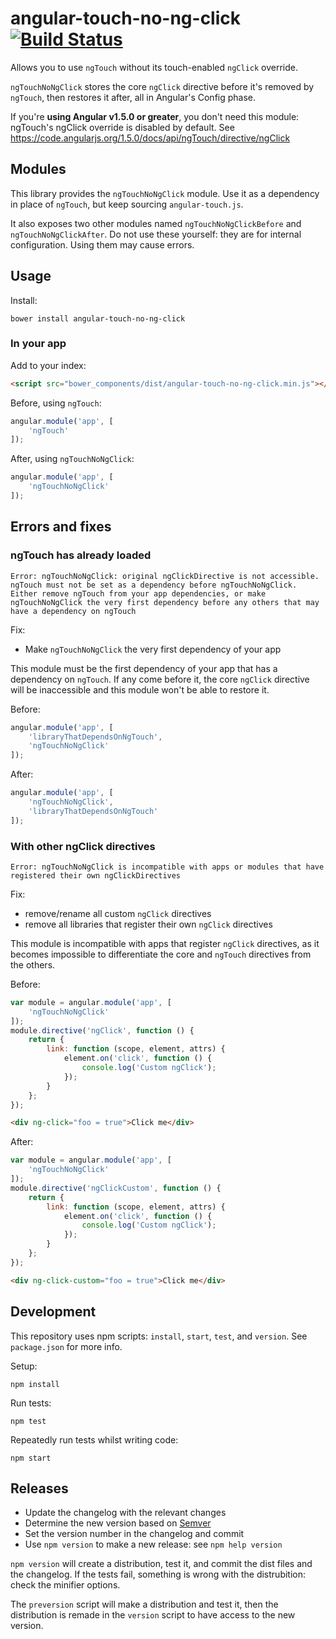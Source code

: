 # angular-touch-no-ng-click [![Build Status](https://travis-ci.org/incuna/angular-touch-no-ng-click.svg?branch=master)](https://travis-ci.org/incuna/angular-touch-no-ng-click)

Allows you to use `ngTouch` without its touch-enabled `ngClick` override.

`ngTouchNoNgClick` stores the core `ngClick` directive before it's removed by `ngTouch`, then restores it after, all in Angular's Config phase.

If you're **using Angular v1.5.0 or greater**, you don't need this module: ngTouch's ngClick override is disabled by default. See https://code.angularjs.org/1.5.0/docs/api/ngTouch/directive/ngClick

## Modules

This library provides the `ngTouchNoNgClick` module. Use it as a dependency in place of `ngTouch`, but keep sourcing `angular-touch.js`.

It also exposes two other modules named `ngTouchNoNgClickBefore` and `ngTouchNoNgClickAfter`. Do not use these yourself: they are for internal configuration. Using them may cause errors.

## Usage

Install:

```shell
bower install angular-touch-no-ng-click
```

### In your app

Add to your index:

```html
<script src="bower_components/dist/angular-touch-no-ng-click.min.js"></script>
```

Before, using `ngTouch`:

```js
angular.module('app', [
    'ngTouch'
]);
```

After, using `ngTouchNoNgClick`:

```js
angular.module('app', [
    'ngTouchNoNgClick'
]);
```

## Errors and fixes

### ngTouch has already loaded

`Error: ngTouchNoNgClick: original ngClickDirective is not accessible. ngTouch must not be set as a dependency before ngTouchNoNgClick. Either remove ngTouch from your app dependencies, or make ngTouchNoNgClick the very first dependency before any others that may have a dependency on ngTouch`

Fix:
- Make `ngTouchNoNgClick` the very first dependency of your app

This module must be the first dependency of your app that has a dependency on `ngTouch`. If any come before it, the core `ngClick` directive will be inaccessible and this module won't be able to restore it.

Before:
```js
angular.module('app', [
    'libraryThatDependsOnNgTouch',
    'ngTouchNoNgClick'
]);
```

After:
```js
angular.module('app', [
    'ngTouchNoNgClick',
    'libraryThatDependsOnNgTouch'
]);
```

### With other ngClick directives

`Error: ngTouchNoNgClick is incompatible with apps or modules that have registered their own ngClickDirectives`

Fix:
- remove/rename all custom `ngClick` directives
- remove all libraries that register their own `ngClick` directives

This module is incompatible with apps that register `ngClick` directives, as it becomes impossible to differentiate the core and `ngTouch` directives from the others.

Before:
```js
var module = angular.module('app', [
    'ngTouchNoNgClick'
]);
module.directive('ngClick', function () {
    return {
        link: function (scope, element, attrs) {
            element.on('click', function () {
                console.log('Custom ngClick');
            });
        }
    };
});
```
```html
<div ng-click="foo = true">Click me</div>
```

After:
```js
var module = angular.module('app', [
    'ngTouchNoNgClick'
]);
module.directive('ngClickCustom', function () {
    return {
        link: function (scope, element, attrs) {
            element.on('click', function () {
                console.log('Custom ngClick');
            });
        }
    };
});
```
```html
<div ng-click-custom="foo = true">Click me</div>
```

## Development

This repository uses npm scripts: `install`, `start`, `test`, and `version`. See `package.json` for more info.

Setup:
```shell
npm install
```

Run tests:
```shell
npm test
```

Repeatedly run tests whilst writing code:
```shell
npm start
```

## Releases

- Update the changelog with the relevant changes
- Determine the new version based on [Semver](http://semver.org/)
- Set the version number in the changelog and commit
- Use `npm version` to make a new release: see `npm help version`

`npm version` will create a distribution, test it, and commit the dist files and the changelog. If the tests fail, something is wrong with the distrubition: check the minifier options.

The `preversion` script will make a distribution and test it, then the distribution is remade in the `version` script to have access to the new version.
